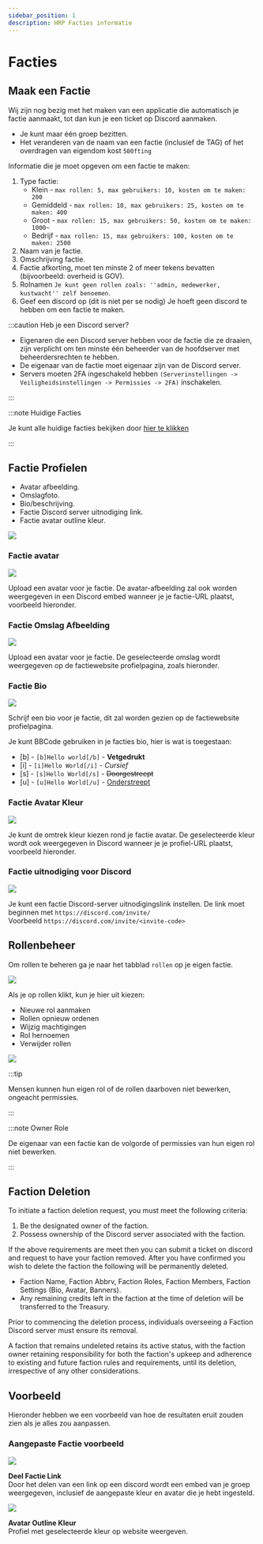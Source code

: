 ```yaml
---
sidebar_position: 1
description: HRP Facties informatie
---
```


# Facties

## Maak een Factie

Wij zijn nog bezig met het maken van een applicatie die automatisch je factie aanmaakt, tot dan kun je een ticket op Discord aanmaken.

- Je kunt maar één groep bezitten.
- Het veranderen van de naam van een factie (inclusief de TAG) of het overdragen van eigendom kost `500fting`

Informatie die je moet opgeven om een factie te maken:
1. Type factie:
    - Klein - `max rollen: 5, max gebruikers: 10, kosten om te maken: 200`
    - Gemiddeld - `max rollen: 10, max gebruikers: 25, kosten om te maken: 400`
    - Groot - `max rollen: 15, max gebruikers: 50, kosten om te maken: 1000~`
    - Bedrijf - `max rollen: 15, max gebruikers: 100, kosten om te maken: 2500`
2. Naam van je factie.
3. Omschrijving factie.
4. Factie afkorting, moet ten minste 2 of meer tekens bevatten (bijvoorbeeld: overheid is GOV).
5. Rolnamen `Je kunt geen rollen zoals: ''admin, medewerker, kustwacht'' zelf benoemen`.
6. Geef een discord op (dit is niet per se nodig) Je hoeft geen discord te hebben om een factie te maken.

:::caution Heb je een Discord server?

- Eigenaren die een Discord server hebben voor de factie die ze draaien, zijn verplicht om ten minste één beheerder van de hoofdserver met beheerdersrechten te hebben.
- De eigenaar van de factie moet eigenaar zijn van de Discord server.
- Servers moeten 2FA ingeschakeld hebben `(Serverinstellingen -> Veiligheidsinstellingen -> Permissies -> 2FA)` inschakelen.

:::

:::note Huidige Facties

Je kunt alle huidige facties bekijken door [hier te klikken](https://trickys.gg/factions)

:::

## Factie Profielen

- Avatar afbeelding.
- Omslagfoto.
- Bio/beschrijving.
- Factie Discord server uitnodiging link.
- Factie avatar outline kleur.

<div class="flex-vcenter mb-1">
    <img src="/img/customprofiles/factions/factionbuttons.png"/>
 </div>

### Factie avatar

  <div class="flex-vcenter mb-1">
    <img src="/img/customprofiles/factions/factionavatar.png"/>
    <p>
    Upload een avatar voor je factie.
    De avatar-afbeelding zal ook worden weergegeven in een Discord embed wanneer je je factie-URL plaatst, voorbeeld hieronder.
    </p>
 </div>

### Factie Omslag Afbeelding

  <div class="flex-vcenter mb-1">
    <img src="/img/customprofiles/factions/factioncover.png"/>
    <p>
    Upload een avatar voor je factie.
    De geselecteerde omslag wordt weergegeven op de factiewebsite profielpagina, zoals hieronder.
    </p>
 </div>

### Factie Bio

  <div class="flex-vcenter mb-1">
    <img src="/img/customprofiles/factions/factionbio.png"/>
    <p>
    Schrijf een bio voor je factie, dit zal worden gezien op de factiewebsite profielpagina.
    </p>
 </div>

Je kunt BBCode gebruiken in je facties bio, hier is wat is toegestaan:

- [b] - <code>[b]Hello world[/b]</code> - <b>Vetgedrukt</b>
- [i] - <code>[i]Hello World[/i]</code> - <i>Cursief</i>
- [s] - <code>[s]Hello World[/s]</code> - <s>Doorgestreept</s>
- [u] - <code>[u]Hello World[/u]</code> - <u>Onderstreept</u>

### Factie Avatar Kleur

<div class="flex-vcenter mb-1">
    <img src="/img/customprofiles/factions/factionavatarcolour.png"/>
    <p>
    Je kunt de omtrek kleur kiezen rond je factie avatar.
    De geselecteerde kleur wordt ook weergegeven in Discord wanneer je je profiel-URL plaatst, voorbeeld hieronder.
    </p>
 </div>

### Factie uitnodiging voor Discord

<div class="flex-vcenter mb-1">
    <img src="/img/customprofiles/factions/factiondiscordinvite.png"/>
    <p>
    Je kunt een factie Discord-server uitnodigingslink instellen.
    De link moet beginnen met <code>https://discord.com/invite/</code> <br/>
    Voorbeeld <code>https://discord.com/invite/&#60;invite-code&#62;</code>
  </p>
 </div>

## Rollenbeheer

Om rollen te beheren ga je naar het tabblad `rollen` op je eigen factie.

<img src="/img/hrp/factions/factionrolestab.png" />

  Als je op rollen klikt, kun je hier uit kiezen:
- Nieuwe rol aanmaken
- Rollen opnieuw ordenen
- Wijzig machtigingen
- Rol hernoemen
- Verwijder rollen

<img src="/img/hrp/factions/factionsroleviewpage.png" />

:::tip

Mensen kunnen hun eigen rol of de rollen daarboven niet bewerken, ongeacht permissies.

:::

:::note Owner Role

De eigenaar van een factie kan de volgorde of permissies van hun eigen rol niet bewerken.

:::

## Faction Deletion

To initiate a faction deletion request, you must meet the following criteria:
1. Be the designated owner of the faction.
2. Possess ownership of the Discord server associated with the faction.

If the above requirements are meet then you can submit a ticket on discord and request to have your faction removed. After you have confirmed you wish to delete the faction the following will be permanently deleted.
- Faction Name, Faction Abbrv, Faction Roles, Faction Members, Faction Settings (Bio, Avatar, Banners).
- Any remaining credits left in the faction at the time of deletion will be transferred to the Treasury.

Prior to commencing the deletion process, individuals overseeing a Faction Discord server must ensure its removal.

A faction that remains undeleted retains its active status, with the faction owner retaining responsibility for both the faction's upkeep and adherence to existing and future faction rules and requirements, until its deletion, irrespective of any other considerations.

## Voorbeeld

Hieronder hebben we een voorbeeld van hoe de resultaten eruit zouden zien als je alles zou aanpassen.

### Aangepaste Factie voorbeeld

<div class="flex-vcenter mb-1">
    <img src="/img/customprofiles/factions/factionexamplediscord.png"/>
   <p>
    <b>Deel Factie Link</b><br/>
    Door het delen van een link op een discord wordt een embed van je groep weergegeven, inclusief de aangepaste kleur en avatar die je hebt ingesteld.
    </p>
</div>
   <div class="flex-vcenter mb-1">
    <img src="/img/customprofiles/factions/factionexampleavatar.png"/>
   <p>
     <b>Avatar Outline Kleur</b><br/>
    Profiel met geselecteerde kleur op website weergeven.
    </p>
</div>